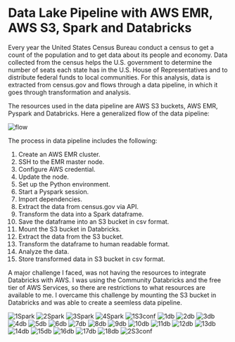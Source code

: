 # Data Lake Pipeline with AWS EMR, AWS S3, Spark and Databricks

Every year the United States Census Bureau conduct a census to get a count of the population and to get data about its people and economy. Data collected from the census helps the U.S. government to determine the number of seats each state has in the U.S. House of Representatives and to distribute federal funds to local communities. For this analysis, data is extracted from census.gov and flows through a data pipeline, in which it goes through transformation and analysis. 

The resources used in the data pipeline are AWS S3 buckets, AWS EMR, Pyspark and Databricks. Here a generalized flow of the data pipeline:

![flow](https://github.com/youavang/Data_Lake_Pipeline/blob/main/Databricks_ETL_images/EMR-Spark-Databricks.jpg)

The process in data pipeline includes the following:

1.	Create an AWS EMR cluster.
2.	SSH to the EMR master node.
3.	Configure AWS credential.
4.	Update the node.
5.	Set up the Python environment.
6.	Start a Pyspark session.
7.	Import dependencies.
8.	Extract the data from census.gov via API.
9.	Transform the data into a Spark dataframe.
10.	Save the dataframe into an S3 bucket in csv format.
11.	Mount the S3 bucket in Databricks.
12.	Extract the data from the S3 bucket.
13.	Transform the dataframe to human readable format.
14.	Analyze the data.
15.	Store transformed data in S3 bucket in csv format.

A major challenge I faced, was not having the resources to integrate Databricks with AWS. I was using the Community Databricks and the free tier of AWS Services, so there are restrictions to what resources are available to me. I overcame this challenge by mounting the S3 bucket in Databricks and was able to create a seemless data pipeline.

![1Spark](https://github.com/youavang/Data_Lake_Pipeline/blob/main/Databricks_ETL_images/01-Spark.png)
![2Spark](https://github.com/youavang/Data_Lake_Pipeline/blob/main/Databricks_ETL_images/02-Spark.png)
![3Spark](https://github.com/youavang/Data_Lake_Pipeline/blob/main/Databricks_ETL_images/03-Spark.png)
![4Spark](https://github.com/youavang/Data_Lake_Pipeline/blob/main/Databricks_ETL_images/04-Spark.png)
![1S3conf](https://github.com/youavang/Data_Lake_Pipeline/blob/main/Databricks_ETL_images/01-S3-conf.png)
![1db](https://github.com/youavang/Data_Lake_Pipeline/blob/main/Databricks_ETL_images/1-Databricks.png)
![2db](https://github.com/youavang/Data_Lake_Pipeline/blob/main/Databricks_ETL_images/2-Databricks.png)
![3db](https://github.com/youavang/Data_Lake_Pipeline/blob/main/Databricks_ETL_images/3-Databricks.png)
![4db](https://github.com/youavang/Data_Lake_Pipeline/blob/main/Databricks_ETL_images/4-Databricks.png)
![5db](https://github.com/youavang/Data_Lake_Pipeline/blob/main/Databricks_ETL_images/5-Databricks.png)
![6db](https://github.com/youavang/Data_Lake_Pipeline/blob/main/Databricks_ETL_images/6-Databricks.png)
![7db](https://github.com/youavang/Data_Lake_Pipeline/blob/main/Databricks_ETL_images/7-Databricks.png)
![8db](https://github.com/youavang/Data_Lake_Pipeline/blob/main/Databricks_ETL_images/8-Databricks.png)
![9db](https://github.com/youavang/Data_Lake_Pipeline/blob/main/Databricks_ETL_images/9-Databricks.png)
![10db](https://github.com/youavang/Data_Lake_Pipeline/blob/main/Databricks_ETL_images/10-Databricks.png)
![11db](https://github.com/youavang/Data_Lake_Pipeline/blob/main/Databricks_ETL_images/11-Databricks.png)
![12db](https://github.com/youavang/Data_Lake_Pipeline/blob/main/Databricks_ETL_images/12-Databricks.png)
![13db](https://github.com/youavang/Data_Lake_Pipeline/blob/main/Databricks_ETL_images/13-Databricks.png)
![14db](https://github.com/youavang/Data_Lake_Pipeline/blob/main/Databricks_ETL_images/14-Databricks.png)
![15db](https://github.com/youavang/Data_Lake_Pipeline/blob/main/Databricks_ETL_images/15-Databricks.png)
![16db](https://github.com/youavang/Data_Lake_Pipeline/blob/main/Databricks_ETL_images/16-Databricks.png)
![17db](https://github.com/youavang/Data_Lake_Pipeline/blob/main/Databricks_ETL_images/17-Databricks.png)
![18db](https://github.com/youavang/Data_Lake_Pipeline/blob/main/Databricks_ETL_images/18-Databricks.png)
![2S3conf](https://github.com/youavang/Data_Lake_Pipeline/blob/main/Databricks_ETL_images/S3-conf.png)
